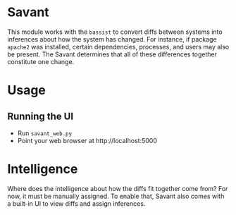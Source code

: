 # Savant
This module works with the `bassist` to convert diffs between systems
into inferences about how the system has changed. For instance, if
package `apache2` was installed, certain dependencies, processes, and
users may also be present. The Savant determines that all of these
differences together constitute one change.

# Usage
## Running the UI
* Run `savant_web.py`
* Point your web browser at http://localhost:5000

# Intelligence
Where does the intelligence about how the diffs fit together come from?
For now, it must be manually assigned. To enable that, Savant also comes
with a built-in UI to view diffs and assign inferences.
